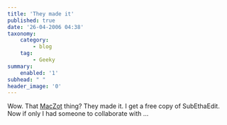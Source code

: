 ```yaml
---
title: 'They made it'
published: true
date: '26-04-2006 04:38'
taxonomy:
    category:
        - blog
    tag:
        - Geeky
summary:
    enabled: '1'
subhead: " "
header_image: '0'
---
```


Wow. That [MacZot](https://jeremycherfas.net/blog/if-only-i-had-some-collaborators/) thing? They made it. I get a free copy of SubEthaEdit. Now if only I had someone to collaborate with ...

